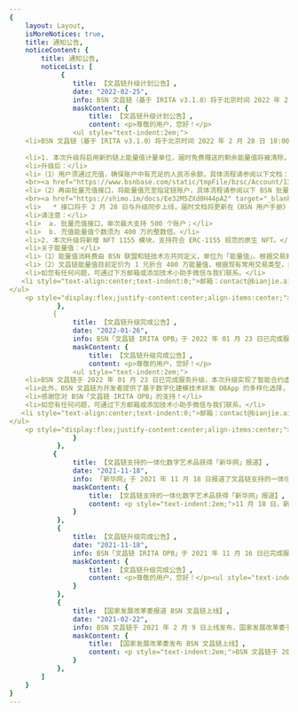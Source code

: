 ```yaml
---
{
    layout: Layout,
    isMoreNotices: true,
    title: 通知公告,
    noticeContent: {
        title: 通知公告,
        noticeList: [
             {
                title: 【文昌链升级计划公告】,
                date: "2022-02-25",
                info: BSN 文昌链（基于 IRITA v3.1.0）将于北京时间 2022 年 2 月 28 日 18:00 - 21:00 进行服务升级，升级期间将暂停服务使用。,
                maskContent: {
                    title: 【文昌链升级计划公告】,
                    content: <p>尊敬的用户，您好！</p>
                <ul style="text-indent:2em;">
    <li>BSN 文昌链（基于 IRITA v3.1.0）将于北京时间 2022 年 2 月 28 日 18:00 - 21:00 进行服务升级，升级期间将暂停服务使用。</li>
    
    <li>1. 本次升级将启用新的链上能量值计量单位，届时免费赠送的剩余能量值将被清除，而充值的剩余能量值可等额转移后继续使用；免费领取能量值入口、新注册链账户的初始能量值也将取消。</li>
    <li>升级后：</li>
    <li>（1）用户须通过充值，确保账户中有充足的人民币余额，具体流程请参阅以下文档：
    <br><a href="https://www.bsnbase.com/static/tmpFile/bzsc/Account/13-1.html" target="_blank" rel="noopener noreferrer">https://www.bsnbase.com/static/tmpFile/bzsc/Account/13-1.html</a></li>
    <li>（2）再由批量充值接口，将能量值充至指定链账户，具体流程请参阅以下 BSN 批量充值能量值接口文档：
    <br><a href="https://shimo.im/docs/Ee32M5ZXd0H44pA2" target="_blank" rel="noopener noreferrer">https://shimo.im/docs/Ee32M5ZXd0H44pA2</a></li>
    <li>   * 接口将于 2 月 28 日与升级同步上线，届时文档将更新在《BSN 用户手册》中。</li>
    <li>请注意：</li>
    <li>  a. 批量充值接口，单次最大支持 500 个账户；</li>
    <li>  b. 充值能量值个数须为 400 万的整数倍。</li>
    <li>2. 本次升级将新增 NFT 1155 模块，支持符合 ERC-1155 规范的原生 NFT。</li>
    <li>关于能量值：</li>
    <li>（1）能量值消耗费由 BSN 联盟和链技术方共同定义，单位为「能量值」。根据交易处理过程中消耗的算力和存储资源，将从发起交易的链账户内扣除相应的能量值；</li>
    <li>（2）文昌链能量值目前定价为 1 元折合 400 万能量值，根据现有常用交易类型，如铸造 NFT 交易单笔消耗约 20 万能量值，折合人民币约为 0.05 元，实际金额将随交易消耗的链上算力和资源量浮动。</li>
    <li>如您有任何问题，可通过下方邮箱或添加技术小助手微信与我们联系。</li>
   <li style="text-align:center;text-indent:0;">邮箱：contact@bianjie.ai</li>
</ul>
    <p style="display:flex;justify-content:center;align-items:center;"><img style="display:inline-block; max-width:140px;" alt="img" src="https://www.bianjie.ai/resources/WenChangChain/wenchang-HOME-image/Notices/wccsupport.png"/></p><p style="text-align:right;">2022 年 02 月 25 日</p>
            },
           {
                title: 【文昌链升级完成公告】,
                date: "2022-01-26",
                info: BSN「文昌链 IRITA OPB」于 2022 年 01 月 23 日已完成服务升级，本次升级实现了智能合约虚拟机 EVM 的集成，扩展了多引擎智能合约能力。,
                maskContent: {
                    title: 【文昌链升级完成公告】,
                    content: <p>尊敬的用户，您好！</p>
                <ul style="text-indent:2em;">
    <li>BSN 文昌链于 2022 年 01 月 23 日已完成服务升级，本次升级实现了智能合约虚拟机 EVM 的集成，拓展了多引擎智能合约能力，完整兼容主流智能合约，可以为开发者提供低门槛的开发环境，允许分布式商业应用 DBApp 开发者快速开发业务合约以及平滑移植现有业务。</li>
    <li>此外，BSN 文昌链为开发者提供了基于数字化建模技术研发 DBApp 的多样化选择，可根据自身商业需求选用最佳方式实现创新应用落地。作为 BSN-DDC 基础网络于 1 月 25 日首批上线提供服务的开放联盟链，升级后的 BSN 文昌链可更好地支持基于 DDC/NFT 技术的合规应用落地；同时，开发者也可选择基于文昌链原生集成的 NFT 技术模块，快速便捷地打造满足业务需求的定制化创新应用。</li>
    <li>感谢您对 BSN「文昌链 IRITA OPB」的支持！</li>
    <li>如您有任何问题，可通过下方邮箱或添加技术小助手微信与我们联系。</li>
   <li style="text-align:center;text-indent:0;">邮箱：contact@bianjie.ai</li>
</ul>
    <p style="display:flex;justify-content:center;align-items:center;"><img style="display:inline-block; max-width:140px;" alt="img" src="https://www.bianjie.ai/resources/WenChangChain/wenchang-HOME-image/Notices/wccsupport.png"/></p><p style="text-align:right;">2022 年 01 月 26 日</p>
                }
            },
           {
                title: 【文昌链支持的一体化数字艺术品获得「新华网」报道】,
                date: "2021-11-18",
                info: 「新华网」于 2021 年 11 月 18 日报道了文昌链支持的一体化数字艺术品通过「跨链」走向全球市场。,
                maskContent: {
                    title: 【文昌链支持的一体化数字艺术品获得「新华网」报道】,
                    content: <p style="text-indent:2em;">11 月 18 日，新华社旗下综合信息服务网站「新华网」的报道「看见东方艺术，聆听中国声音 一体化数字艺术品链接全球市场」引起广泛关注，报道中的跨链技术由集成 TIBC 跨链协议后的文昌链所提供。</p><p style="text-indent:2em;">边界智能支撑由知名文化机构出品的中国优秀大师水墨画复制品 IDA 完成在 BSN 文昌链上的登记确权，并依靠 TIBC 跨链协议及跨链枢纽，从 BSN 文昌链经由跨链服务枢纽与全球市场链接，实现其在全球异构区块链网络间的可信「跨链」流转，从实物流通升级为「可信数字贸易」，以区块链技术的力量，推动中国传统文化的国际化传播和优质文化艺术品的全球可信贸易。</p><ul style="text-indent:2em;list-style:disc;list-style-position:inside;"><li><a target="_blank" rel="noopener noreferrer" href="http://www.news.cn/culturepro/20211118/aee9804417884a6a9ab2354aac86d3f6/c.html">新华网报道</a></li></ul>
                }
            },
            {
                title: 【文昌链升级完成公告】,
                date: "2021-11-18",
                info: BSN「文昌链 IRITA OPB」于 2021 年 11 月 16 日已完成服务升级，集成适配了 TIBC 精简跨链通信协议功能模块。,
                maskContent: {
                    title: 【文昌链升级完成公告】,
                    content: <p>尊敬的用户，您好！</p><ul style="text-indent:2em;"><li>BSN「文昌链 IRITA OPB」于 2021 年 11 月 16 日已完成服务升级，本次升级实现了对 TIBC 精简跨链通信协议功能模块的适配集成，增强了跨链能力的可扩展性和交互能力，进一步支持 BSN 生态应用实现价值互联，为实体经济提供价值赋能。</li><li>感谢您对 BSN「文昌链 IRITA OPB」的支持！</li><li>如您有任何问题，可通过邮箱与我们联系：contact@bianjie.ai。</li></ul><p style="text-indent:2em;">欢迎开发者们扫码加入技术交流社区：</p><p style="display:flex;justify-content:center;align-items:center;"><img style="display:inline-block; max-width:140px;" alt="img" src="https://www.bianjie.ai/resources/WenChangChain/wenchang-HOME-image/Notices/wccsupport.png"/></p><p style="text-align:right;">2021 年 11 月 18 日</p>
                }
            },
            {
                title: 【国家发展改革委报道 BSN 文昌链上线】,
                date: "2021-02-22",
                info: BSN 文昌链于 2021 年 2 月 9 日上线发布，国家发展改革委于 2 月 22 日发文报道。,
                maskContent: {
                    title: 【国家发展改革委发布 BSN 文昌链上线】,
                    content: <p style="text-indent:2em;">BSN 文昌链于 2021 年 2 月 9 日正式发布并召开发布会，国家信息中心信息化和产业发展部主任、区块链服务网络发展联盟理事长单志广，文昌市科工信局局长周经若出席发布会。</p><p style="text-indent:2em;">国家发展改革委于 2 月 22 日发文对 BSN 文昌链正式上线进行报道。</p><ul style="text-indent:2em;list-style:disc;list-style-position:inside;"><li><a href="https://www.ndrc.gov.cn/xxgk/jd/wsdwhfz/202102/t20210222_1267537.html?code=&amp;state=123" target="_blank" rel="noopener noreferrer">国家发展改革委报道</a></li></ul>
                }
            },
        ]
    }
}
---
```


